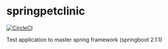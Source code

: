 # springpetclinic
[![CircleCI](https://circleci.com/gh/bkrishna9572/springpetclinic.svg?style=svg)](https://circleci.com/gh/bkrishna9572/springpetclinic)

Test application to master spring framework (springboot 2.1.1)